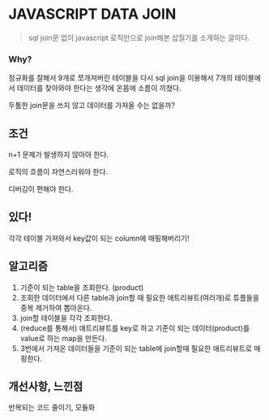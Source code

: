 # JAVASCRIPT DATA JOIN

> sql join문 없이 javascript 로직만으로 join해본 삽질기를 소개하는 글이다.

### Why?

정규화를 잘해서 9개로 쪼개져버린 테이블을 다시 sql join을 이용해서 7개의 테이블에서 데이터를 찾아와야 한다는 생각에 온몸에 소름이 끼쳤다.

두툼한 join문을 쓰지 않고 데이터를 가져올 수는 없을까?



## 조건

n+1 문제가 발생하지 않아야 한다.

로직의 흐름이 자연스러워야 한다.

디버깅이 편해야 한다.



## 있다!

각각 테이블 가져와서 key값이 되는 column에 매핑해버리기!



## 알고리즘

1. 기준이 되는 table을 조회한다. (product)
2. 조회한 데이터에서 다른 table과 join할 때 필요한 애트리뷰트(여러개)로 튜플들을 중복 제거하여 뽑아온다.
3. join할 테이블을 각각 조회한다.
4. (reduce를 통해서) 애트리뷰트를 key로 하고 기준이 되는 데이터(product)를 value로 하는 map을 만든다.
5. 3번에서 가져온 데이터들을 기준이 되는 table에 join할때 필요한 애트리뷰트로 매핑한다.



## 개선사항, 느낀점

반복되는 코드 줄이기, 모듈화

